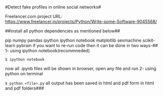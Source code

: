 #Detect fake profiles in online social networks#

Freelancer.com project URL: https://www.freelancer.in/projects/Python/Write-some-Software-9045568/

##install all python dependencies as mentioned below##

pip
numpy
pandas
ipython
ipython notebook
matplotlib
sexmachine
scikit-learn
pybrain
if you want to re-run code then it can be done in two ways-##
1- using ipython notebook(recommneded)

 `$ ipython notebook`

  now all .ipynb files will be shown in browser, open any file and run 
2- using python on terminal

 `$ python <file>.py`
all output has been saved in html and pdf form in html and pdf folders###
